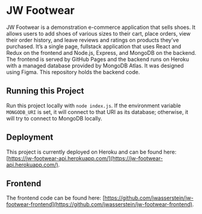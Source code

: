 # JW Footwear
JW Footwear is a demonstration e-commerce application that sells shoes.  It allows users to add shoes of various sizes to their cart, place orders, view their order history, and leave reviews and ratings on products they’ve purchased.  It’s a single page, fullstack application that uses React and Redux on the frontend and Node.js, Express, and MongoDB on the backend. The frontend is served by GitHub Pages and the backend runs on Heroku with a managed database provided by MongoDB Atlas. It was designed using Figma.  This repository holds the backend code.

## Running this Project
Run this project locally with `node index.js`.  If the environment variable `MONGODB_URI` is set, it will connect to that URI as its database; otherwise, it will try to connect to MongoDB locally.

## Deployment
This project is currently deployed on Heroku and can be found here: [https://jw-footwear-api.herokuapp.com/](https://jw-footwear-api.herokuapp.com/).

## Frontend
The frontend code can be found here: [https://github.com/jwasserstein/jw-footwear-frontend](https://github.com/jwasserstein/jw-footwear-frontend).
